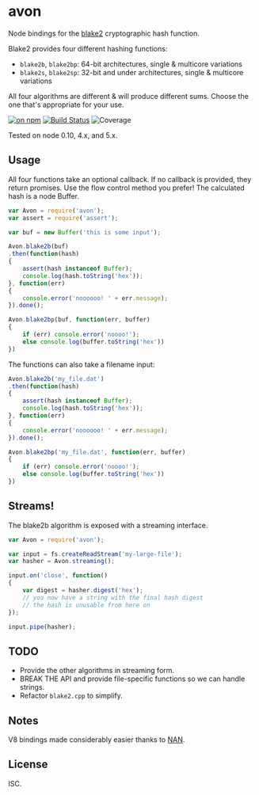 # avon

Node bindings for the [blake2](https://blake2.net) cryptographic hash function.

Blake2 provides four different hashing functions:

* `blake2b`, `blake2bp`: 64-bit architectures, single & multicore variations
* `blake2s`, `blake2sp`: 32-bit and under architectures, single & multicore variations

All four algorithms are different & will produce different sums. Choose the one that's appropriate for your use.

[![on npm](https://img.shields.io/npm/v/avon.svg?style=flat)](https://www.npmjs.com/package/avon) [![Build Status](http://img.shields.io/travis/ceejbot/avon/master.svg?style=flat)](https://travis-ci.org/ceejbot/avon) ![Coverage](https://img.shields.io/badge/coverage-100%25-green.svg?style=flat)

Tested on node 0.10, 4.x, and 5.x.

## Usage

All four functions take an optional callback. If no callback is provided, they return promises. Use the flow control method you prefer! The calculated hash is a node Buffer.

```javascript
var Avon = require('avon');
var assert = require('assert');

var buf = new Buffer('this is some input');

Avon.blake2b(buf)
.then(function(hash)
{
	assert(hash instanceof Buffer);
	console.log(hash.toString('hex'));
}, function(err)
{
	console.error('noooooo! ' + err.message);
}).done();

Avon.blake2bp(buf, function(err, buffer)
{
	if (err) console.error('noooo!');
	else console.log(buffer.toString('hex'))
})
```

The functions can also take a filename input:

```javascript
Avon.blake2b('my_file.dat')
.then(function(hash)
{
	assert(hash instanceof Buffer);
	console.log(hash.toString('hex'));
}, function(err)
{
	console.error('noooooo! ' + err.message);
}).done();

Avon.blake2bp('my_file.dat', function(err, buffer)
{
	if (err) console.error('noooo!');
	else console.log(buffer.toString('hex'))
})
```

## Streams!

The blake2b algorithm is exposed with a streaming interface.

```js
var Avon = require('avon');

var input = fs.createReadStream('my-large-file');
var hasher = Avon.streaming();

input.on('close', function()
{
	var digest = hasher.digest('hex');
	// you now have a string with the final hash digest
	// the hash is unusable from here on
});

input.pipe(hasher);
```

## TODO

- Provide the other algorithms in streaming form.
- BREAK THE API and provide file-specific functions so we can handle strings.
- Refactor `blake2.cpp` to simplify.

## Notes

V8 bindings made considerably easier thanks to [NAN](https://github.com/nodejs/nan).

## License

ISC.
